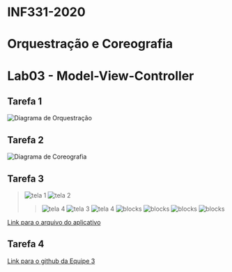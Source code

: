 # INF331-2020

# Orquestração e Coreografia

# Lab03 - Model-View-Controller

## Tarefa 1

![Diagrama de Orquestração](images/tarefa1.png)

## Tarefa 2
![Diagrama de Coreografia](images/tarefa2.png)

## Tarefa 3

> ![tela 1](images/tarefa3_tela1.png) 
> ![tela 2](images/tarefa3_tela2.png)
>> ![tela 4](images/tarefa3_tela5.png)
> ![tela 3](images/tarefa3_tela3.png)
> ![tela 4](images/tarefa3_tela4.png)
> ![blocks](images/tarefa3_blocos1.png)
> ![blocks](images/tarefa3_blocos2.png)
> ![blocks](images/tarefa3_blocos3.png)
> ![blocks](images/tarefa3_blocos4.png)

<a href="app/Tarefa3.aia">Link para o arquivo do aplicativo</a>

## Tarefa 4
<a href="https://github.com/INF331-Grupo3/tarefa4">Link para o github da Equipe 3</a>


